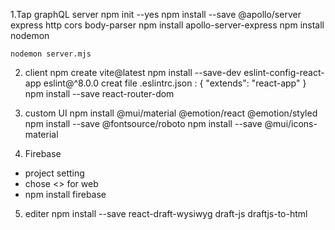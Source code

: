 1.Tap graphQL server
    npm init --yes
    npm install --save @apollo/server express http cors body-parser
    npm install apollo-server-express
    npm install nodemon

    nodemon server.mjs

2. client
    npm create vite@latest
    npm install --save-dev eslint-config-react-app eslint@^8.0.0
    creat file .eslintrc.json :
        {
            "extends": "react-app"
        }
    npm install --save react-router-dom
3. custom UI
    npm install @mui/material @emotion/react @emotion/styled
    npm install --save @fontsource/roboto
    npm install --save @mui/icons-material

4. Firebase
- project setting
- chose <> for web
- npm install firebase
5. editer
npm install --save react-draft-wysiwyg draft-js draftjs-to-html
